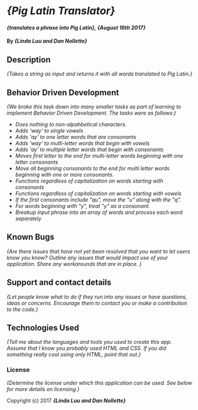 # _{Pig Latin Translator}_

#### _{translates a phrase into Pig Latin}, {August 16th 2017}_

#### By _**{Linda Luu and Dan Nollette}**_

## Description

_{Takes a string as input and returns it with all words translated to Pig Latin.}_

## Behavior Driven Development
  _{We broke this task down into many smaller tasks as part of learning to implement Behavior Driven Development. The tasks were as follows:}_

  * _Does nothing to non-alpahbetical characters._
  * _Adds 'way' to single vowels_
  * _Adds 'ay' to one letter words that are consonants_
  * _Adds 'way' to multi-letter words that begin with vowels_
  * _Adds 'ay' to multiple letter words that begin with consonants_
  * _Moves first letter to the end for multi-letter words beginning with one letter consonants_
  * _Move all beginning consonants to the end for multi letter words beginning with one or more consonants._
  * _Functions regardless of capitalization on words starting with consonants_
  * _Functions regardless of capitalization on words starting with vowels_
  * _If the first consonants include "qu", move the "u" along with the "q"._
  * _For words beginning with "y", treat "y" as a consonant._
  * _Breakup input phrase into an array of words and process each word separately_

## Known Bugs

_{Are there issues that have not yet been resolved that you want to let users know you know?  Outline any issues that would impact use of your application.  Share any workarounds that are in place. }_

## Support and contact details

_{Let people know what to do if they run into any issues or have questions, ideas or concerns.  Encourage them to contact you or make a contribution to the code.}_

## Technologies Used

_{Tell me about the languages and tools you used to create this app. Assume that I know you probably used HTML and CSS. If you did something really cool using only HTML, point that out.}_

### License

*{Determine the license under which this application can be used.  See below for more details on licensing.}*

Copyright (c) 2017 **_{Linda Luu and Dan Nollette}_**
